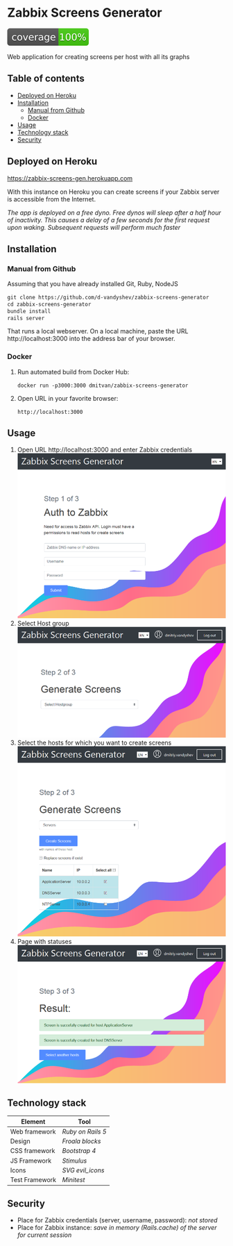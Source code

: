 # Zabbix Screens Generator 

![Test coverage](https://github.com/d-vandyshev/zabbix-screens-generator/raw/master/coverage/coverage.svg?sanitize=true)

Web application for creating screens per host with all its graphs

## Table of contents

   * [Deployed on Heroku](#deployed-on-heroku)
   * [Installation](#installation)
     * [Manual from Github](#manual-from-github)
     * [Docker](#docker)
   * [Usage](#usage)
   * [Technology stack](#technology-stack)
   * [Security](#security)

## Deployed on Heroku

https://zabbix-screens-gen.herokuapp.com

With this instance on Heroku you can create screens if your Zabbix server is accessible from the Internet.

_The app is deployed on a free dyno. Free dynos will sleep after a half hour of inactivity. This causes a delay of a few seconds for the first request upon waking. Subsequent requests will perform much faster_  

## Installation

### Manual from Github
Assuming that you have already installed Git, Ruby, NodeJS

```
git clone https://github.com/d-vandyshev/zabbix-screens-generator
cd zabbix-screens-generator
bundle install
rails server
```

That runs a local webserver. On a local machine, paste the URL http://localhost:3000 into the address bar of your browser.

### Docker
1. Run automated build from Docker Hub:
    ```
    docker run -p3000:3000 dmitvan/zabbix-screens-generator
    ```
2. Open URL in your favorite browser:
    ```
    http://localhost:3000
    ```

## Usage

1. Open URL http://localhost:3000 and enter Zabbix credentials
![Zabbix Screen Generator - Login page](https://github.com/d-vandyshev/zabbix-screens-generator/blob/master/screenshots/Screen1_Login.png?raw=true)
1. Select Host group
![Zabbix Screen Generator - Select Hostgroup page](https://github.com/d-vandyshev/zabbix-screens-generator/blob/master/screenshots/Screen2_SelectHostgroup.png?raw=true)
1. Select the hosts for which you want to create screens
![Zabbix Screen Generator - Select Hosts page](https://github.com/d-vandyshev/zabbix-screens-generator/blob/master/screenshots/Screen3_CheckHosts.png?raw=true)
1. Page with statuses
![Zabbix Screen Generator - Select Hosts page](https://github.com/d-vandyshev/zabbix-screens-generator/blob/master/screenshots/Screen4_Result.png?raw=true)

## Technology stack

| Element        | Tool                  |
| -------------- | --------------------- |
| Web framework  | _Ruby on Rails 5_ |
| Design         | _Froala blocks_       |
| CSS framework  | _Bootstrap 4_         |
| JS Framework   | _Stimulus_            |
| Icons          | _SVG evil_icons_      |
| Test Framework | _Minitest_            |

## Security

* Place for Zabbix credentials (server, username, password): _not stored_
* Place for Zabbix instance: _save in memory (Rails.cache) of the server for current session_
